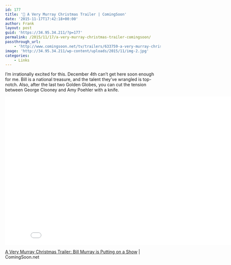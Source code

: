 ```yaml
---
id: 177
title: '🔗 A Very Murray Christmas Trailer | ComingSoon'
date: '2015-11-17T17:42:18+00:00'
author: Frank
layout: post
guid: 'https://34.95.34.211/?p=177'
permalink: /2015/11/17/a-very-murray-christmas-trailer-comingsoon/
passthrough_url:
    - 'http://www.comingsoon.net/tv/trailers/633759-a-very-murray-christmas-trailer-bill-murray-is-putting-on-a-show?utm_source=feedly&utm_medium=rss&utm_campaign=a-very-murray-christmas-trailer-bill-murray-is-putting-on-a-show#/slide/1'
image: 'http://34.95.34.211/wp-content/uploads/2015/11/img-2.jpg'
categories:
    - Links
---
```


I’m irrationally excited for this. December 4th can’t get here soon enough for me. Bill is a national treasure, and the talent they’ve wrangled is top-notch. Also, after the last two Golden Globes, you can cut the tension between George Clooney and Amy Poehler with a knife.

 <iframe allowfullscreen="" frameborder="0" height="480" scrolling="no" src="//www.youtube.com/embed/XJP3db3R014?wmode=opaque&enablejsapi=1" width="854">  
</iframe>

[A Very Murray Christmas Trailer: Bill Murray is Putting on a Show](http://www.comingsoon.net/tv/trailers/633759-a-very-murray-christmas-trailer-bill-murray-is-putting-on-a-show) | ComingSoon.net